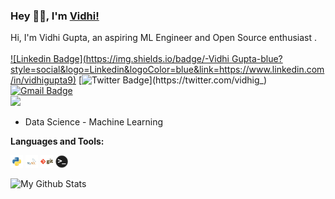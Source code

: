 ### Hey 👋🏽, I'm [Vidhi!](https://shivaylamba.me) 
<!-- <br/>

<a href="https://twitter.com/vidhig_">
  <img align="left" alt="Vidhi Gupta | Twitter" width="22px" src="https://cdn.jsdelivr.net/npm/simple-icons@v3/icons/twitter.svg" />
</a>
<a href="https://www.linkedin.com/in/vidhigupta9/">
  <img align="left" alt="LinkdeIN" width="22px" src="https://cdn.jsdelivr.net/npm/simple-icons@v3/icons/linkedin.svg" />
</a>
--> 


Hi, I'm Vidhi Gupta, an aspiring ML Engineer and Open Source enthusiast . <br> <br> 
[![Linkedin Badge](https://img.shields.io/badge/-Vidhi Gupta-blue?style=social&logo=Linkedin&logoColor=blue&link=https://www.linkedin.com/in/vidhigupta9)](https://www.linkedin.com/in/vidhigupta9/)
[![Twitter Badge](http://img.shields.io/badge/-@vidhig_-1ca0f1?style=social&logo=twitter&logoColor=blue&link=https://twitter.com/vidhig_)](https://twitter.com/vidhig_) 
[![Gmail Badge](https://img.shields.io/badge/-GMail-c14438?style=social&logo=Gmail&logoColor=red&link=mailto:gvidhi9@gmail.com)](mailto:gvidhi9@gmail.com)
<br />
![](https://visitor-badge.glitch.me/badge?page_id=vidhigupta9.vidhigupta9)  <br> 



- Data Science - Machine Learning 


**Languages and Tools:**  


<code><img height="20" src="https://raw.githubusercontent.com/github/explore/80688e429a7d4ef2fca1e82350fe8e3517d3494d/topics/python/python.png"></code>
<code><img height="20" src="https://raw.githubusercontent.com/github/explore/80688e429a7d4ef2fca1e82350fe8e3517d3494d/topics/mysql/mysql.png"></code>
<code><img height="20" src="https://raw.githubusercontent.com/github/explore/80688e429a7d4ef2fca1e82350fe8e3517d3494d/topics/git/git.png"></code>
<code><img height="20" src="https://raw.githubusercontent.com/github/explore/80688e429a7d4ef2fca1e82350fe8e3517d3494d/topics/terminal/terminal.png"></code>

![My Github Stats](https://github-readme-stats.vercel.app/api?username=vidhigupta&show_icons=true&hide_border=true)

<!---
vidhigupta9/vidhigupta9 is a ✨ special ✨ repository because its `README.md` (this file) appears on your GitHub profile.
You can click the Preview link to take a look at your changes.
--->
